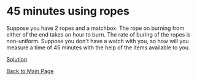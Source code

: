 # 45 minutes using ropes

Suppose you have 2 ropes and a matchbox. The rope on burning from either of the end takes an hour to burn. The rate of buring of the ropes is non-uniform. Suppose you don't have a watch with you, so how will you measure a time of 45 minutes with the help of the items available to you.

[Solution](solution.md)

[Back to Main Page](../../README.md)
